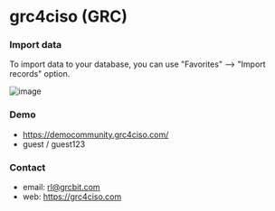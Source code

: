 # **grc4ciso (GRC)**

### **Import data**

To import data to your database, you can use "Favorites" --> "Import records" option.  

![image](https://github.com/user-attachments/assets/6d6f9497-0186-441b-93dc-5f493a4ba6b7)

### **Demo**

- https://democommunity.grc4ciso.com/
- guest / guest123

### **Contact**

- email: rl@grcbit.com
- web: https://grc4ciso.com
